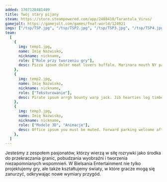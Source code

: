 ```yaml
---
added: 1707128481409
title: Twój stary pijany
steam: https://store.steampowered.com/app/2488410/Tarantula_Virus/
gamejolt: https://gamejolt.com/games/fnaf-world/124921
imgs: ["/tsp/TSP.jpg", "/tsp/TSP2.jpg", "/tsp/TSP3.jpg", "/tsp/TSP4.jpg"]
team:
  [
    {
      img: temp1.jpg,
      name: Imię Nazwisko,
      nickname: nickname,
      role: ["Role przy tworzeniu gry"],
      desc: Pizza ipsum dolor meat lovers buffalo. Marinara mouth NY party bell banana banana anchovies buffalo beef. Buffalo dolor personal steak large olives mayo meatball bacon. Extra banana. Marinara mouth NY party bell banana banana anchovies buffalo beef. Pizza ipsum dolor meat lovers buffalo.,
    },
    {
      img: temp2.jpg,
      name: Imię Nazwisko,
      nickname: nickname,
      role: ["Teksturowanie"],
      desc: Pirate ipsum arrgh bounty warp jack. Jib hearties log timbers cutlass gabion pirate gunwalls a crimp. Sheet chase pinnace sail line hail-shot furl jib sink spanker. Prey execution across rat nest.,
    },
    {
      img: temp3.jpg,
      name: Imię Nazwisko,
      nickname: nickname,
      role: ["Modele 3D", "Animacje"],
      desc: Office ipsum you must be muted. Forward parking welcome after deliverables cta. Design want / quarter backwards pups. Files start revision tent cross hurting horse tentative pin inclusion.,
    },
  ]
---
```


Jesteśmy z zespołem pasjonatów, którzy wierzą w siłę rozrywki jako środka do przekraczania granic, pobudzania wyobraźni i tworzenia niezapomnianych wspomnień. W Bielsania Entertainment nie tylko projektujemy gry, ale także kształtujemy światy, w które gracze mogą się zanurzyć, odkrywając nowe wymiary przygód.
